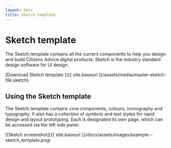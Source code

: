 ```yaml
---
layout: docs
title: Sketch template
---
```


# Sketch template

The Sketch template contains all the current components to help you design and build Citizens Advice digital products. Sketch is the industry standard design software for UI design.

[Download Sketch template ]({{ site.baseurl }}/assets/media/master-sketch-file.sketch)

## Using the Sketch template

The Sketch template contains core components, colours, iconography and typography. It also has a collection of symbols and text styles for rapid design and layout prototyping. Each is designated its own page, which can be accessed via the left side panel.



![Sketch screenshot]({{ site.baseurl }}/docs/assets/images/example--sketch_template.png)
